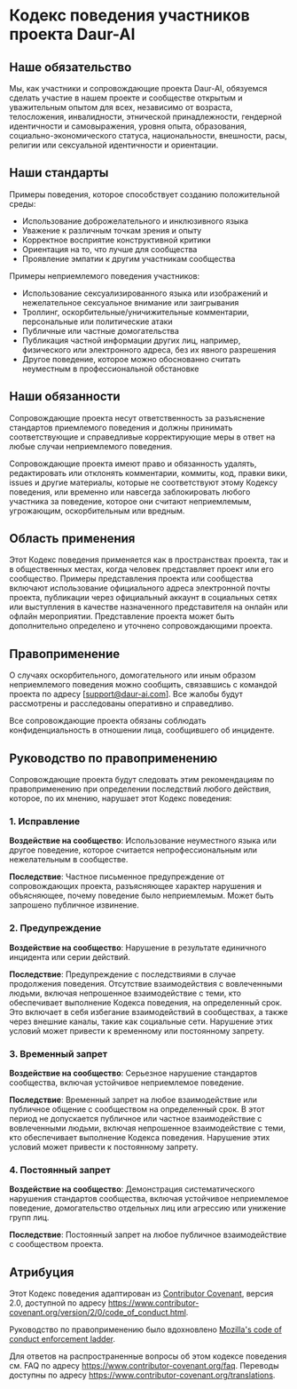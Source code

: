 # Кодекс поведения участников проекта Daur-AI

## Наше обязательство

Мы, как участники и сопровождающие проекта Daur-AI, обязуемся сделать участие в нашем проекте и сообществе открытым и уважительным опытом для всех, независимо от возраста, телосложения, инвалидности, этнической принадлежности, гендерной идентичности и самовыражения, уровня опыта, образования, социально-экономического статуса, национальности, внешности, расы, религии или сексуальной идентичности и ориентации.

## Наши стандарты

Примеры поведения, которое способствует созданию положительной среды:

* Использование доброжелательного и инклюзивного языка
* Уважение к различным точкам зрения и опыту
* Корректное восприятие конструктивной критики
* Ориентация на то, что лучше для сообщества
* Проявление эмпатии к другим участникам сообщества

Примеры неприемлемого поведения участников:

* Использование сексуализированного языка или изображений и нежелательное сексуальное внимание или заигрывания
* Троллинг, оскорбительные/уничижительные комментарии, персональные или политические атаки
* Публичные или частные домогательства
* Публикация частной информации других лиц, например, физического или электронного адреса, без их явного разрешения
* Другое поведение, которое можно обоснованно считать неуместным в профессиональной обстановке

## Наши обязанности

Сопровождающие проекта несут ответственность за разъяснение стандартов приемлемого поведения и должны принимать соответствующие и справедливые корректирующие меры в ответ на любые случаи неприемлемого поведения.

Сопровождающие проекта имеют право и обязанность удалять, редактировать или отклонять комментарии, коммиты, код, правки вики, issues и другие материалы, которые не соответствуют этому Кодексу поведения, или временно или навсегда заблокировать любого участника за поведение, которое они считают неприемлемым, угрожающим, оскорбительным или вредным.

## Область применения

Этот Кодекс поведения применяется как в пространствах проекта, так и в общественных местах, когда человек представляет проект или его сообщество. Примеры представления проекта или сообщества включают использование официального адреса электронной почты проекта, публикации через официальный аккаунт в социальных сетях или выступления в качестве назначенного представителя на онлайн или офлайн мероприятии. Представление проекта может быть дополнительно определено и уточнено сопровождающими проекта.

## Правоприменение

О случаях оскорбительного, домогательного или иным образом неприемлемого поведения можно сообщить, связавшись с командой проекта по адресу [support@daur-ai.com]. Все жалобы будут рассмотрены и расследованы оперативно и справедливо.

Все сопровождающие проекта обязаны соблюдать конфиденциальность в отношении лица, сообщившего об инциденте.

## Руководство по правоприменению

Сопровождающие проекта будут следовать этим рекомендациям по правоприменению при определении последствий любого действия, которое, по их мнению, нарушает этот Кодекс поведения:

### 1. Исправление

**Воздействие на сообщество**: Использование неуместного языка или другое поведение, которое считается непрофессиональным или нежелательным в сообществе.

**Последствие**: Частное письменное предупреждение от сопровождающих проекта, разъясняющее характер нарушения и объясняющее, почему поведение было неприемлемым. Может быть запрошено публичное извинение.

### 2. Предупреждение

**Воздействие на сообщество**: Нарушение в результате единичного инцидента или серии действий.

**Последствие**: Предупреждение с последствиями в случае продолжения поведения. Отсутствие взаимодействия с вовлеченными людьми, включая непрошенное взаимодействие с теми, кто обеспечивает выполнение Кодекса поведения, на определенный срок. Это включает в себя избегание взаимодействий в сообществах, а также через внешние каналы, такие как социальные сети. Нарушение этих условий может привести к временному или постоянному запрету.

### 3. Временный запрет

**Воздействие на сообщество**: Серьезное нарушение стандартов сообщества, включая устойчивое неприемлемое поведение.

**Последствие**: Временный запрет на любое взаимодействие или публичное общение с сообществом на определенный срок. В этот период не допускается публичное или частное взаимодействие с вовлеченными людьми, включая непрошенное взаимодействие с теми, кто обеспечивает выполнение Кодекса поведения. Нарушение этих условий может привести к постоянному запрету.

### 4. Постоянный запрет

**Воздействие на сообщество**: Демонстрация систематического нарушения стандартов сообщества, включая устойчивое неприемлемое поведение, домогательство отдельных лиц или агрессию или унижение групп лиц.

**Последствие**: Постоянный запрет на любое публичное взаимодействие с сообществом проекта.

## Атрибуция

Этот Кодекс поведения адаптирован из [Contributor Covenant](https://www.contributor-covenant.org), версия 2.0, доступной по адресу https://www.contributor-covenant.org/version/2/0/code_of_conduct.html.

Руководство по правоприменению было вдохновлено [Mozilla's code of conduct enforcement ladder](https://github.com/mozilla/diversity).

Для ответов на распространенные вопросы об этом кодексе поведения см. FAQ по адресу https://www.contributor-covenant.org/faq. Переводы доступны по адресу https://www.contributor-covenant.org/translations.
